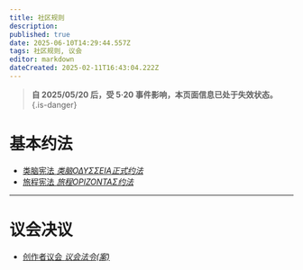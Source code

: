 ```yaml
---
title: 社区规则
description: 
published: true
date: 2025-06-10T14:29:44.557Z
tags: 社区规则, 议会
editor: markdown
dateCreated: 2025-02-11T16:43:04.222Z
---
```



> **自 2025/05/20 后，受 5·20 事件影响，本页面信息已处于失效状态。**
{.is-danger}


# 基本约法


<ul class="links-list">
  <li>
    <a href="/智识库/社区规则/类脑ΟΔΥΣΣΕΙΑ正式约法" class="is-internal-link is-valid-page">类脑宪法
      <em>类脑ΟΔΥΣΣΕΙΑ正式约法</em>
    </a>
  </li>
  <li>
    <a href="/智识库/社区规则/旅程ΟΡΙΖΟΝΤΑΣ约法" class="is-internal-link is-valid-page">旅程宪法
      <em>旅程ΟΡΙΖΟΝΤΑΣ约法</em>
    </a>
  </li>
</ul>

---

# 议会决议

<ul class="links-list">
  <li>
    <a href="/智识库/社区规则/议会法案" class="is-internal-link is-valid-page">创作者议会
      <em>议会法令(案)</em>
    </a>
  </li>
</ul>